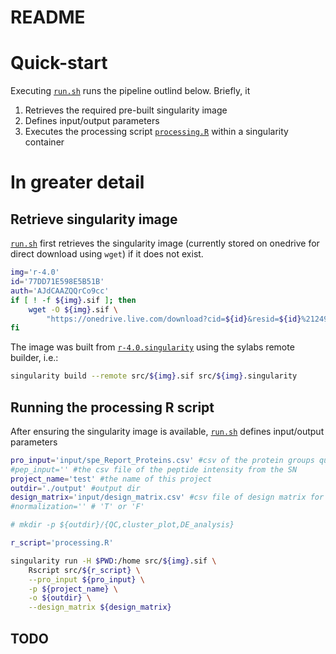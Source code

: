 # README

# Quick-start
Executing [`run.sh`](src/run.sh) runs the pipeline outlind below. Briefly, it
1. Retrieves the required pre-built singularity image 
2. Defines input/output parameters
3. Executes the processing script [`processing.R`](src/processing.R) within a singularity container

# In greater detail
## Retrieve singularity image
[`run.sh`](src/run.sh) first retrieves the singularity image (currently stored on onedrive for
direct download using `wget`) if it does not exist.
```bash
img='r-4.0'
id='77DD71E598E5B51B'
auth='AJdCAAZQQrCo9cc'
if [ ! -f ${img}.sif ]; then
    wget -O ${img}.sif \
        "https://onedrive.live.com/download?cid=${id}&resid=${id}%2124983&authkey=${auth}"
fi
```

The image was built from [`r-4.0.singularity`](src/r-4.0.singularity) using the sylabs remote 
builder, i.e.:

```bash
singularity build --remote src/${img}.sif src/${img}.singularity
```

## Running the processing R script
After ensuring the singularity image is available, [`run.sh`](src/run.sh) defines input/output
parameters
```bash
pro_input='input/spe_Report_Proteins.csv' #csv of the protein groups quntification generated by SN
#pep_input='' #the csv file of the peptide intensity from the SN
project_name='test' #the name of this project
outdir='./output' #output dir
design_matrix='input/design_matrix.csv' #csv file of design matrix for comparison
#normalization='' # 'T' or 'F'

# mkdir -p ${outdir}/{QC,cluster_plot,DE_analysis}

r_script='processing.R'

singularity run -H $PWD:/home src/${img}.sif \
    Rscript src/${r_script} \
    --pro_input ${pro_input} \
    -p ${project_name} \
    -o ${outdir} \
    --design_matrix ${design_matrix}
```

## TODO


